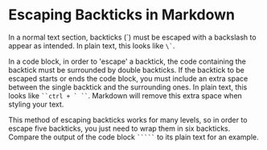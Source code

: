# Escaping Backticks in Markdown

In a normal text section, backticks (\`) must be escaped with a backslash to appear as intended. In plain text, this looks like `` \` ``.

In a code block, in order to 'escape' a backtick, the code containing the backtick must be surrounded by double backticks. If the backtick to be escaped starts or ends the code block, you must include an extra space between the single backtick and the surrounding ones. In plain text, this looks like ``` ``ctrl + ` `` ```.  Markdown will remove this extra space when styling your text.

This method of escaping backticks works for many levels, so in order to escape five backticks, you just need to wrap them in six backticks. Compare the output of the code block `````` ````` `````` to its plain text for an example.
